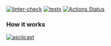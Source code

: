 [![linter-check](https://github.com/Polyrom/python-project-lvl2/actions/workflows/linter-check.yml/badge.svg)](https://github.com/Polyrom/python-project-lvl2/actions/workflows/linter-check.yml) [![tests](https://github.com/Polyrom/python-project-lvl2/actions/workflows/tests.yml/badge.svg)](https://github.com/Polyrom/python-project-lvl2/actions/workflows/tests.yml) [![Actions Status](https://github.com/Polyrom/python-project-lvl2/workflows/hexlet-check/badge.svg)](https://github.com/Polyrom/python-project-lvl2/actions)



### How it works
[![asciicast](https://asciinema.org/a/Zs9ZL2Ku2018cKxA38KB0yrZi.svg)](https://asciinema.org/a/Zs9ZL2Ku2018cKxA38KB0yrZi)
